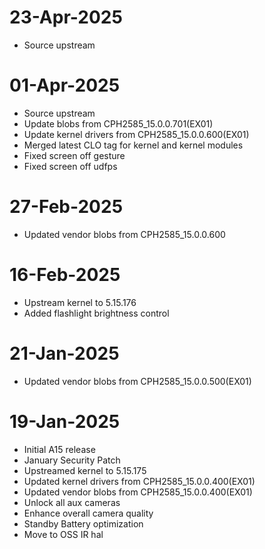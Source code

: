# 23-Apr-2025
- Source upstream

# 01-Apr-2025
- Source upstream
- Update blobs from CPH2585_15.0.0.701(EX01)
- Update kernel drivers from CPH2585_15.0.0.600(EX01)
- Merged latest CLO tag for kernel and kernel modules
- Fixed screen off gesture
- Fixed screen off udfps

# 27-Feb-2025
- Updated vendor blobs from CPH2585_15.0.0.600

# 16-Feb-2025
- Upstream kernel to 5.15.176
- Added flashlight brightness control

# 21-Jan-2025
- Updated vendor blobs from CPH2585_15.0.0.500(EX01)

# 19-Jan-2025
- Initial A15 release
- January Security Patch
- Upstreamed kernel to 5.15.175
- Updated kernel drivers from CPH2585_15.0.0.400(EX01)
- Updated vendor blobs from CPH2585_15.0.0.400(EX01)
- Unlock all aux cameras
- Enhance overall camera quality
- Standby Battery optimization
- Move to OSS IR hal

